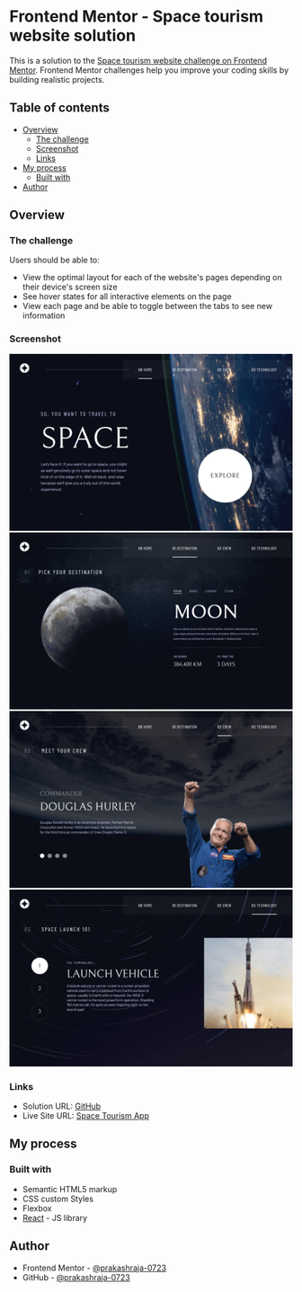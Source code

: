 # Frontend Mentor - Space tourism website solution

This is a solution to the [Space tourism website challenge on Frontend Mentor](https://www.frontendmentor.io/challenges/space-tourism-multipage-website-gRWj1URZ3). Frontend Mentor challenges help you improve your coding skills by building realistic projects. 

## Table of contents

- [Overview](#overview)
  - [The challenge](#the-challenge)
  - [Screenshot](#screenshot)
  - [Links](#links)
- [My process](#my-process)
  - [Built with](#built-with)
- [Author](#author)

## Overview

### The challenge

Users should be able to:

- View the optimal layout for each of the website's pages depending on their device's screen size
- See hover states for all interactive elements on the page
- View each page and be able to toggle between the tabs to see new information

### Screenshot

![](/src/assets/screenshot/Screen%20Shot%202023-07-06%20at%2000.19.25.png)
![](/src/assets/screenshot/Screen%20Shot%202023-07-06%20at%2000.19.32.png)
![](/src/assets/screenshot/Screen%20Shot%202023-07-06%20at%2000.19.40.png)
![](/src/assets/screenshot/Screen%20Shot%202023-07-06%20at%2000.19.47.png)


### Links

- Solution URL: [GitHub](https://github.com/prakashraja-0723/space-tourism-app/)
- Live Site URL: [Space Tourism App](https://space-tourism-app-topaz.vercel.app/)

## My process

### Built with

- Semantic HTML5 markup
- CSS custom Styles
- Flexbox
- [React](https://reactjs.org/) - JS library

## Author

- Frontend Mentor - [@prakashraja-0723](https://www.frontendmentor.io/profile/prakashraja-0723)
- GitHub - [@prakashraja-0723](https://github.com/prakashraja-0723)
